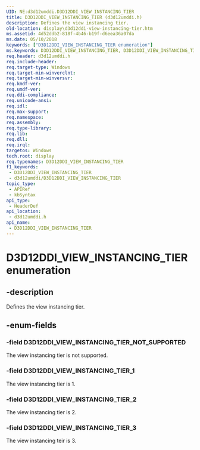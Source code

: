 ```yaml
---
UID: NE:d3d12umddi.D3D12DDI_VIEW_INSTANCING_TIER
title: D3D12DDI_VIEW_INSTANCING_TIER (d3d12umddi.h)
description: Defines the view instancing tier.
old-location: display\d3d12ddi-view-instancing-tier.htm
ms.assetid: 4d52ddb2-818f-4b46-b19f-d6eea36a07da
ms.date: 05/10/2018
keywords: ["D3D12DDI_VIEW_INSTANCING_TIER enumeration"]
ms.keywords: D3D12DDI_VIEW_INSTANCING_TIER, D3D12DDI_VIEW_INSTANCING_TIER enumeration [Display Devices], D3D12DDI_VIEW_INSTANCING_TIER_1, D3D12DDI_VIEW_INSTANCING_TIER_2, D3D12DDI_VIEW_INSTANCING_TIER_3, D3D12DDI_VIEW_INSTANCING_TIER_NOT_SUPPORTED, d3d12umddi/D3D12DDI_VIEW_INSTANCING_TIER, d3d12umddi/D3D12DDI_VIEW_INSTANCING_TIER_1, d3d12umddi/D3D12DDI_VIEW_INSTANCING_TIER_2, d3d12umddi/D3D12DDI_VIEW_INSTANCING_TIER_3, d3d12umddi/D3D12DDI_VIEW_INSTANCING_TIER_NOT_SUPPORTED, display.d3d12ddi-view-instancing-tier
req.header: d3d12umddi.h
req.include-header: 
req.target-type: Windows
req.target-min-winverclnt: 
req.target-min-winversvr: 
req.kmdf-ver: 
req.umdf-ver: 
req.ddi-compliance: 
req.unicode-ansi: 
req.idl: 
req.max-support: 
req.namespace: 
req.assembly: 
req.type-library: 
req.lib: 
req.dll: 
req.irql: 
targetos: Windows
tech.root: display
req.typenames: D3D12DDI_VIEW_INSTANCING_TIER
f1_keywords:
 - D3D12DDI_VIEW_INSTANCING_TIER
 - d3d12umddi/D3D12DDI_VIEW_INSTANCING_TIER
topic_type:
 - APIRef
 - kbSyntax
api_type:
 - HeaderDef
api_location:
 - d3d12umddi.h
api_name:
 - D3D12DDI_VIEW_INSTANCING_TIER
---
```


# D3D12DDI_VIEW_INSTANCING_TIER enumeration


## -description

Defines the view instancing tier.

## -enum-fields

### -field D3D12DDI_VIEW_INSTANCING_TIER_NOT_SUPPORTED

The view instancing tier is not supported.

### -field D3D12DDI_VIEW_INSTANCING_TIER_1

The view instancing tier is 1.

### -field D3D12DDI_VIEW_INSTANCING_TIER_2

The view instancing tier is 2.

### -field D3D12DDI_VIEW_INSTANCING_TIER_3

The view instancing teir is 3.

